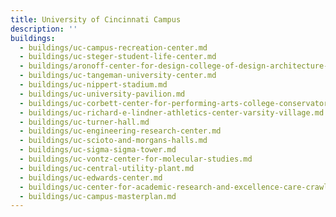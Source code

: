 ```yaml
---
title: University of Cincinnati Campus
description: ''
buildings:
  - buildings/uc-campus-recreation-center.md
  - buildings/uc-steger-student-life-center.md
  - buildings/aronoff-center-for-design-college-of-design-architecture-art-and-planning-daap.md
  - buildings/uc-tangeman-university-center.md
  - buildings/uc-nippert-stadium.md
  - buildings/uc-university-pavilion.md
  - buildings/uc-corbett-center-for-performing-arts-college-conservatory-of-music.md
  - buildings/uc-richard-e-lindner-athletics-center-varsity-village.md
  - buildings/uc-turner-hall.md
  - buildings/uc-engineering-research-center.md
  - buildings/uc-scioto-and-morgans-halls.md
  - buildings/uc-sigma-sigma-tower.md
  - buildings/uc-vontz-center-for-molecular-studies.md
  - buildings/uc-central-utility-plant.md
  - buildings/uc-edwards-center.md
  - buildings/uc-center-for-academic-research-and-excellence-care-crawley-building.md
  - buildings/uc-campus-masterplan.md
---
```

